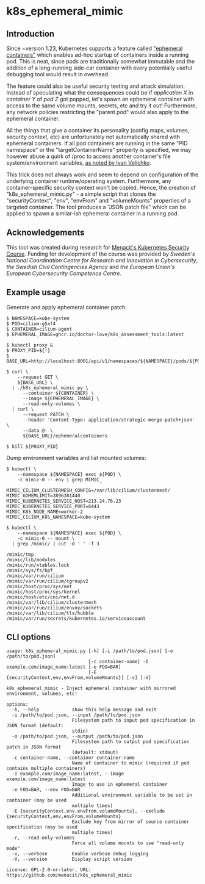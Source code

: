 <!--
SPDX-FileCopyrightText: © 2025 Menacit AB <foss@menacit.se>
SPDX-License-Identifier: CC-BY-SA-4.0
-->

# k8s\_ephemeral\_mimic


## Introduction
Since \~version 1.23, Kubernetes supports a feature called
["ephemeral containers"](https://kubernetes.io/docs/concepts/workloads/pods/ephemeral-containers/)
which enables ad-hoc startup of containers inside a running pod. This is neat, since pods are
traditionally somewhat immutable and the addition of a long-running side-car container with every
potentially useful debugging tool would result in overhead.  

The feature could also be useful security testing and attack simulation. Instead of speculating
what the consequences could be if _application X_ in _container Y_ of _pod Z_ got popped, let's
spawn an ephemeral container with access to the same volume mounts, secrets, etc and try it out!
Furthermore, any network policies restricting the "parent pod" would also apply to the ephemeral
container.

All the things that give a container its personality (config maps, volumes, security context, etc)
are unfortunately not automatically shared with ephemeral containers. If all pod containers are
running in the same "PID namespace" or the "targetContainerName" property is specified, we may
however abuse a quirk of /proc to access another container's file system/environment variables,
[as noted by Ivan Velichko](https://iximiuz.com/en/posts/kubernetes-ephemeral-containers/#using-kubectl-debug-with-a-shared-pid-namespace).

This trick does not always work and seem to depend on configuration of the underlying container
runtime/operating system. Furthermore, any container-specific security context won't be copied.
Hence, the creation of "k8s\_ephemeral\_mimic.py" - a simple script that clones the
"securityContext", "env", "envFrom" and "volumeMounts" properties of a targeted container. The
tool produces a "JSON patch file" which can be applied to spawn a similar-ish ephemeral container
in a running pod.


## Acknowledgements
This tool was created during research for
[Menacit's Kubernetes Security Course](https://github.com/menacit/kubernetes_security_course).
Funding for development of the course was provided by _Sweden's National Coordination Centre for
Research and Innovation in Cybersecurity_, _the Swedish Civil Contingencies Agency_ and
_the European Union's European Cybersecurity Competence Centre_.  


## Example usage
Generate and apply ephemeral container patch:

```
$ NAMESPACE=kube-system
$ POD=cilium-g5xf4
$ CONTAINER=cilium-agent
$ EPHEMERAL_IMAGE=ghcr.io/doctor-love/k8s_assessment_tools:latest

$ kubectl proxy &
$ PROXY_PID=${!}
$ BASE_URL=http://localhost:8001/api/v1/namespaces/${NAMESPACE}/pods/${POD}

$ curl \
    --request GET \
    ${BASE_URL} \
  | ./k8s_ephemeral_mimic.py \
      --container ${CONTAINER} \
      --image ${EPHEMERAL_IMAGE} \
      --read-only-volumes \
  | curl \
      --request PATCH \
      --header 'Content-Type: application/strategic-merge-patch+json' \
      --data @- \
      ${BASE_URL}/ephemeralcontainers

$ kill ${PROXY_PID}
```

Dump environment variables and list mounted volumes:

```
$ kubectl \
    --namespace ${NAMESPACE} exec ${POD} \
    -c mimic-0 -- env | grep MIMIC_
  
MIMIC_CILIUM_CLUSTERMESH_CONFIG=/var/lib/cilium/clustermesh/
MIMIC_GOMEMLIMIT=3896381440
MIMIC_KUBERNETES_SERVICE_HOST=213.24.76.23
MIMIC_KUBERNETES_SERVICE_PORT=6443
MIMIC_K8S_NODE_NAME=worker-2
MIMIC_CILIUM_K8S_NAMESPACE=kube-system

$ kubectl \
    --namespace ${NAMESPACE} exec ${POD} \
    -c mimic-0 -- mount \
  | grep /mimic/ | cut -d ' ' -f 3

/mimic/tmp
/mimic/lib/modules
/mimic/run/xtables.lock
/mimic/sys/fs/bpf
/mimic/var/run/cilium
/mimic/var/run/cilium/cgroupv2
/mimic/host/proc/sys/net
/mimic/host/proc/sys/kernel
/mimic/host/etc/cni/net.d
/mimic/var/lib/cilium/clustermesh
/mimic/var/run/cilium/envoy/sockets
/mimic/var/lib/cilium/tls/hubble
/mimic/var/run/secrets/kubernetes.io/serviceaccount
```


## CLI options
```
usage: k8s_ephemeral_mimic.py [-h] [-i /path/to/pod.json] [-o /path/to/pod.json]
                              [-c container-name] -I example.com/image_name:latest [-e FOO=BAR]
                              [-E {securityContext,env,envFrom,volumeMounts}] [-v] [-V]

k8s_ephemeral_mimic - Inject ephemeral container with mirrored environment, volumes, etc!

options:
  -h, --help            show this help message and exit
  -i /path/to/pod.json, --input /path/to/pod.json
                        Filesystem path to input pod specification in JSON format (default:
                        stdin)
  -o /path/to/pod.json, --output /path/to/pod.json
                        Filesystem path to output pod specification patch in JSON format
                        (default: stdout)
  -c container-name, --container container-name
                        Name of container to mimic (required if pod contains multiple containers)
  -I example.com/image_name:latest, --image example.com/image_name:latest
                        Image to use in ephemeral container
  -e FOO=BAR, --env FOO=BAR
                        Additional environment variable to be set in container (may be used
                        multiple times)
  -E {securityContext,env,envFrom,volumeMounts}, --exclude {securityContext,env,envFrom,volumeMounts}
                        Exclude key from mirror of source container specification (may be used
                        multiple times)
  -r, --read-only-volumes
                        Force all volume mounts to use "read-only mode"
  -v, --verbose         Enable verbose debug logging
  -V, --version         Display script version

License: GPL-2.0-or-later, URL: https://github.com/menacit/k8s_ephemeral_mimic
```
